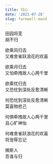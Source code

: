 ```yaml
---
title: 归心
date: '2021-07-28'
slug: farewell-mood
---
```


田园将芜  
胡不归<!--# 归去来兮 -->

欲乘风归去  
又难舍雀跃浪花的欢喜

欲乘月归去  
又怕牵拽故人心两千里<!--# 三五夜中新月色，两千里外故人心 -->

欲乘忧归去  
又恐忧到深处反愈清晰

何恐忧到深处反愈清晰  
莫喜物悲己<!--# 不以物喜，不以己悲；成仁 -->

何惧牵拽故人心两千里  
且心旷神怡<!--# 若乘月归去，不亦心旷神怡乎 -->

何难舍雀跃浪花的欢喜  
将宠辱忘记<!--# 心旷神怡，宠辱皆忘，把酒临风，喜洋洋矣 -->

微斯人  
吾谁与归

<!--# 上半部分借用孟庭苇《乘风乘月乘忧去》；下半部分借用范仲淹《岳阳楼记》。对称强迫症不容易，为了钟摆效果，也是拼了。 -->
